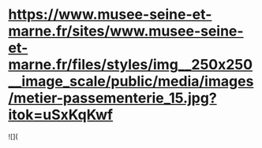# https://www.musee-seine-et-marne.fr/sites/www.musee-seine-et-marne.fr/files/styles/img__250x250__image_scale/public/media/images/metier-passementerie_15.jpg?itok=uSxKqKwf

![](
